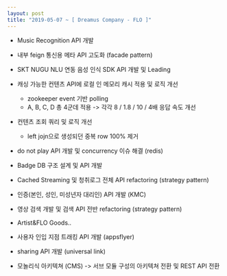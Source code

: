 ```yaml
---
layout: post
title: "2019-05-07 ~ [ Dreamus Company - FLO ]"
---
```


* Music Recognition API 개발
  
* 내부 feign 통신용 메타 API 고도화 (facade pattern)
  
* SKT NUGU NLU 연동 음성 인식 SDK API 개발 및 Leading
  
* 캐싱 가능한 컨텐츠 API에 로컬 인 메모리 캐시 적용 및 로직 개선
    * zookeeper event 기반 polling 
    * A, B, C, D 총 4군데 적용 -> 각각 8 / 1.8 / 10 / 4배 응답 속도 개선
    
* 컨텐츠 조회 쿼리 및 로직 개선
    * left jojn으로 생성되던 중복 row 100% 제거
    
* do not play API 개발 및 concurrency 이슈 해결 (redis)
  
* Badge DB 구조 설계 및 API 개발
  
* Cached Streaming 및 청취로그 전체 API refactoring (strategy pattern)
  
* 인증(본인, 성인, 미성년자 대리인) API 개발 (KMC)
  
* 영상 검색 개발 및 검색 API 전반 refactoring (strategy pattern)
  
* Artist&FLO Goods..
  
* 사용자 인입 지점 트래킹 API 개발 (appsflyer)
  
* sharing API 개발 (universal link)
  
* 모놀리식 아키텍쳐 (CMS) -> 서브 모듈 구성의 아키텍쳐 전환 및 REST API 전환